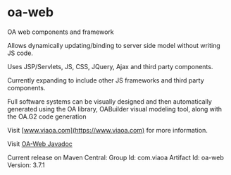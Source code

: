# oa-web
OA web components and framework

Allows dynamically updating/binding to server side model without writing JS code.

Uses JSP/Servlets, JS, CSS, JQuery, Ajax and third party components.  

Currently expanding to include other JS frameworks and third party components.



Full software systems can be visually designed and then automatically generated using the OA library, OABuilder visual modeling tool, along with the OA.G2 code generation

Visit [www.viaoa.com](https://www.viaoa.com) for more information.

Visit [OA-Web Javadoc](http://viaoa.github.io/oa-web/docs/index.html)

Current release on Maven Central: 
    Group Id: com.viaoa
    Artifact Id: oa-web
    Version: 3.7.1
